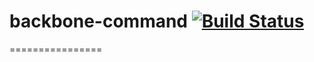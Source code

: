 # backbone-command [![Build Status](https://travis-ci.org/PaulTondeur/backbone-command.png)](https://travis-ci.org/PaulTondeur/backbone-command)
================
